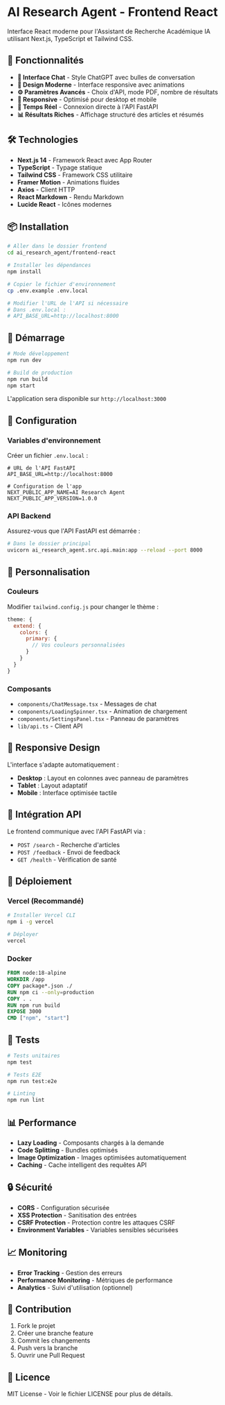 # AI Research Agent - Frontend React

Interface React moderne pour l'Assistant de Recherche Académique IA utilisant Next.js, TypeScript et Tailwind CSS.

## 🚀 Fonctionnalités

- **💬 Interface Chat** - Style ChatGPT avec bulles de conversation
- **🎨 Design Moderne** - Interface responsive avec animations
- **⚙️ Paramètres Avancés** - Choix d'API, mode PDF, nombre de résultats
- **📱 Responsive** - Optimisé pour desktop et mobile
- **🔄 Temps Réel** - Connexion directe à l'API FastAPI
- **📊 Résultats Riches** - Affichage structuré des articles et résumés

## 🛠️ Technologies

- **Next.js 14** - Framework React avec App Router
- **TypeScript** - Typage statique
- **Tailwind CSS** - Framework CSS utilitaire
- **Framer Motion** - Animations fluides
- **Axios** - Client HTTP
- **React Markdown** - Rendu Markdown
- **Lucide React** - Icônes modernes

## 📦 Installation

```bash
# Aller dans le dossier frontend
cd ai_research_agent/frontend-react

# Installer les dépendances
npm install

# Copier le fichier d'environnement
cp .env.example .env.local

# Modifier l'URL de l'API si nécessaire
# Dans .env.local :
# API_BASE_URL=http://localhost:8000
```

## 🚀 Démarrage

```bash
# Mode développement
npm run dev

# Build de production
npm run build
npm start
```

L'application sera disponible sur `http://localhost:3000`

## 🔧 Configuration

### Variables d'environnement

Créer un fichier `.env.local` :

```env
# URL de l'API FastAPI
API_BASE_URL=http://localhost:8000

# Configuration de l'app
NEXT_PUBLIC_APP_NAME=AI Research Agent
NEXT_PUBLIC_APP_VERSION=1.0.0
```

### API Backend

Assurez-vous que l'API FastAPI est démarrée :

```bash
# Dans le dossier principal
uvicorn ai_research_agent.src.api.main:app --reload --port 8000
```

## 🎨 Personnalisation

### Couleurs

Modifier `tailwind.config.js` pour changer le thème :

```javascript
theme: {
  extend: {
    colors: {
      primary: {
        // Vos couleurs personnalisées
      }
    }
  }
}
```

### Composants

- `components/ChatMessage.tsx` - Messages de chat
- `components/LoadingSpinner.tsx` - Animation de chargement
- `components/SettingsPanel.tsx` - Panneau de paramètres
- `lib/api.ts` - Client API

## 📱 Responsive Design

L'interface s'adapte automatiquement :
- **Desktop** : Layout en colonnes avec panneau de paramètres
- **Tablet** : Layout adaptatif
- **Mobile** : Interface optimisée tactile

## 🔌 Intégration API

Le frontend communique avec l'API FastAPI via :

- `POST /search` - Recherche d'articles
- `POST /feedback` - Envoi de feedback
- `GET /health` - Vérification de santé

## 🚀 Déploiement

### Vercel (Recommandé)

```bash
# Installer Vercel CLI
npm i -g vercel

# Déployer
vercel
```

### Docker

```dockerfile
FROM node:18-alpine
WORKDIR /app
COPY package*.json ./
RUN npm ci --only=production
COPY . .
RUN npm run build
EXPOSE 3000
CMD ["npm", "start"]
```

## 🧪 Tests

```bash
# Tests unitaires
npm test

# Tests E2E
npm run test:e2e

# Linting
npm run lint
```

## 📊 Performance

- **Lazy Loading** - Composants chargés à la demande
- **Code Splitting** - Bundles optimisés
- **Image Optimization** - Images optimisées automatiquement
- **Caching** - Cache intelligent des requêtes API

## 🔒 Sécurité

- **CORS** - Configuration sécurisée
- **XSS Protection** - Sanitisation des entrées
- **CSRF Protection** - Protection contre les attaques CSRF
- **Environment Variables** - Variables sensibles sécurisées

## 📈 Monitoring

- **Error Tracking** - Gestion des erreurs
- **Performance Monitoring** - Métriques de performance
- **Analytics** - Suivi d'utilisation (optionnel)

## 🤝 Contribution

1. Fork le projet
2. Créer une branche feature
3. Commit les changements
4. Push vers la branche
5. Ouvrir une Pull Request

## 📄 Licence

MIT License - Voir le fichier LICENSE pour plus de détails.

